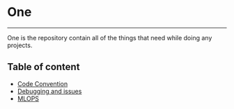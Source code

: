 # One
------
One is the repository contain all of the things that need while doing any projects.

## Table of content

* [Code Convention](https://github.com/MadanBaduwal/One/blob/main/code-convention.md)
* [Debugging and issues](https://github.com/MadanBaduwal/One/blob/main/debugging-and-issues.md)
* [MLOPS](https://github.com/MadanBaduwal/One/blob/main/mlops.md)
